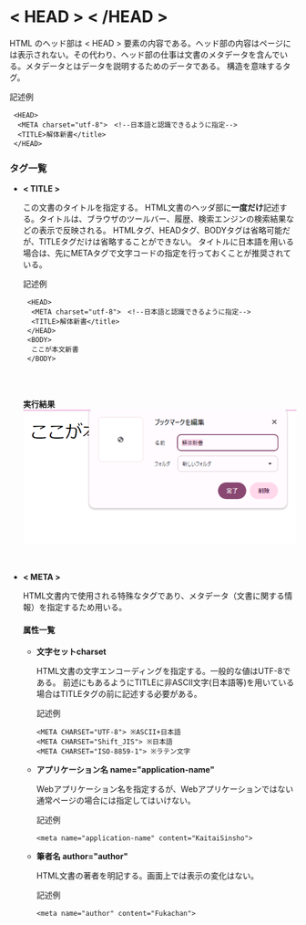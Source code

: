 [](ファイル名はコマンド名.md)
# < HEAD > < /HEAD >
HTML のヘッド部は < HEAD > 要素の内容である。ヘッド部の内容はページには表示されない。その代わり、ヘッド部の仕事は文書のメタデータを含んでいる。メタデータとはデータを説明するためのデータである。
構造を意味するタグ。

  記述例 [](変更しない)
  
  ```
   <HEAD>
    <META charset="utf-8">　<!--日本語と認識できるように指定-->
    <TITLE>解体新書</title>
   </HEAD>
  ```


### タグ一覧


- **< TITLE >**
  
  この文書のタイトルを指定する。
  HTML文書のヘッダ部に<b>一度だけ</b>記述する。タイトルは、ブラウザのツールバー、履歴、検索エンジンの検索結果などの表示で反映される。
  HTMLタグ、HEADタグ、BODYタグは省略可能だが、TITLEタグだけは省略することができない。
  タイトルに日本語を用いる場合は、先にMETAタグで文字コードの指定を行っておくことが推奨されている。
  <br>
  
  記述例 [](変更しない)
  
  ```
   <HEAD>
    <META charset="utf-8">　<!--日本語と認識できるように指定-->
    <TITLE>解体新書</title>
   </HEAD>
   <BODY>
    ここが本文新書
   </BODY>
  ```
  <br>
  <br>

  <b>実行結果</b>
  ![](../goto/head.png)

  <br>
  
- **< META >**
  
  HTML文書内で使用される特殊なタグであり、メタデータ（文書に関する情報）を指定するため用いる。
  
  
  #### 属性一覧

  
  - **文字セットcharset**
    
    HTML文書の文字エンコーディングを指定する。一般的な値はUTF-8である。
    前述にもあるようにTITLEに非ASCII文字(日本語等)を用いている場合はTITLEタグの前に記述する必要がある。
    
    記述例 [](変更しない)
    
    ```
    <META CHARSET="UTF-8"> ※ASCII+日本語
    <META CHARSET="Shift_JIS"> ※日本語
    <META CHARSET="ISO-8859-1"> ※ラテン文字
    ```
  - **アプリケーション名 name="application-name"**
    
    Webアプリケーション名を指定するが、Webアプリケーションではない通常ページの場合には指定してはいけない。
    
    記述例 [](変更しない)
    
    ```
    <meta name="application-name" content="KaitaiSinsho">
    ```
  - **筆者名 author="author"**
    
    HTML文書の著者を明記する。画面上では表示の変化はない。
    
    記述例 [](変更しない)
    
    ```
    <meta name="author" content="Fukachan">
    ```
